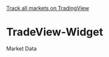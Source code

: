 <!-- TradingView Widget BEGIN -->
<div class="tradingview-widget-container">
  <div class="tradingview-widget-container__widget"></div>
  <div class="tradingview-widget-copyright"><a href="https://www.tradingview.com/" rel="noopener nofollow" target="_blank"><span class="blue-text">Track all markets on TradingView</span></a></div>
  <script type="text/javascript" src="https://s3.tradingview.com/external-embedding/embed-widget-market-quotes.js" async>
  {
  "colorTheme": "light",
  "locale": "en",
  "largeChartUrl": "",
  "isTransparent": false,
  "showSymbolLogo": true,
  "backgroundColor": "#ffffff",
  "support_host": "https://www.tradingview.com",
  "width": 550,
  "height": 550,
  "symbolsGroups": [
    {
      "name": "Indices",
      "symbols": [
        {
          "name": "FOREXCOM:SPXUSD",
          "displayName": "S&P 500 Index"
        },
        {
          "name": "FOREXCOM:NSXUSD",
          "displayName": "US 100 Cash CFD"
        },
        {
          "name": "FOREXCOM:DJI",
          "displayName": "Dow Jones Industrial Average Index"
        },
        {
          "name": "INDEX:NKY",
          "displayName": "Japan 225"
        },
        {
          "name": "INDEX:DEU40",
          "displayName": "DAX Index"
        },
        {
          "name": "FOREXCOM:UKXGBP",
          "displayName": "FTSE 100 Index"
        }
      ]
    },
    {
      "name": "Futures",
      "symbols": [
        {
          "name": "BMFBOVESPA:ISP1!",
          "displayName": "S&P 500"
        },
        {
          "name": "BMFBOVESPA:EUR1!",
          "displayName": "Euro"
        },
        {
          "name": "CMCMARKETS:GOLD",
          "displayName": "Gold"
        },
        {
          "name": "PYTH:WTI3!",
          "displayName": "WTI Crude Oil"
        },
        {
          "name": "BMFBOVESPA:CCM1!",
          "displayName": "Corn"
        }
      ]
    },
    {
      "name": "Bonds",
      "symbols": [
        {
          "name": "EUREX:FGBL1!",
          "displayName": "Euro Bund"
        },
        {
          "name": "EUREX:FBTP1!",
          "displayName": "Euro BTP"
        },
        {
          "name": "EUREX:FGBM1!",
          "displayName": "Euro BOBL"
        }
      ]
    },
    {
      "name": "Forex",
      "symbols": [
        {
          "name": "FX:EURUSD",
          "displayName": "EUR to USD"
        },
        {
          "name": "FX:GBPUSD",
          "displayName": "GBP to USD"
        },
        {
          "name": "FX:USDJPY",
          "displayName": "USD to JPY"
        },
        {
          "name": "FX:USDCHF",
          "displayName": "USD to CHF"
        },
        {
          "name": "FX:AUDUSD",
          "displayName": "AUD to USD"
        },
        {
          "name": "FX:USDCAD",
          "displayName": "USD to CAD"
        }
      ]
    }
  ]
}
  </script>
</div>
<!-- TradingView Widget END -->

# TradeView-Widget
Market Data
